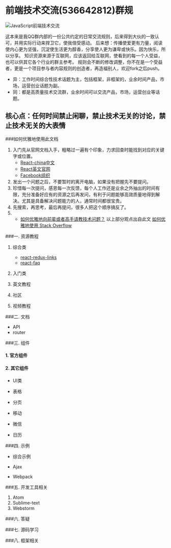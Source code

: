 # 前端技术交流(536642812)群规

![JavaScript前端技术交流](536642812)

这本来是我QQ群内部的一份公共约定的日常交流规则，后来得到大伙的一致认可，并用实际行动来捍卫它，使我倍受感动。
后来想：传播使爱更有力量，阅读使内心更为坚强，沉淀使生活更为醇香，分享使人更为谦卑或快乐。因为快乐，所以分享。
知识资源来源于互联网，应该返回给互联网，使看到的每一个人受益，也可以供其它各个行业的群主参考。
规则会不断的修改调整，你不在是一个受益者，更是一个项目参与者内容规则的创造者，再造福别人，欢迎fork之后push。

- 异：工作时间综合性技术话题为主，包括框架，非框架的，业余时间产品，市场，运营创业话题为副。
- 同：都是高质量技术交流群，业余时间可以交流产品，市场，运营创业等话题。

核心点：任何时间禁止闲聊，禁止技术无关的讨论，禁止技术无关的大表情
----

###如何优雅地使用此文档
1. 入门先从官网文档入手，粗略过一遍有个印象，力求回查时能找到对应的关键字或位置。
    - [React-china中文](http://react-china.org/)
    - [React英文官网](https://facebook.github.io/react/)
    - [Facebook组织](https://github.com/facebook)
2. 发出一个问题之后，不要暂时的离开电脑，如果没有把握先不要提问。
3. 珍惜每一次提问，感恩每一次反馈，每个人工作还是业余之外抽出的时间有限，充分准备好应有的资源之后再发问，有利于问题能够高效质量地得到解决。尤其是具备解决问题能力的人，通常时间都很宝贵。
4. 先搜索，再思考，最后再提问，很多人把这个顺序搞反了。
5. - [如何优雅地向前辈或者高手请教技术问题？](https://www.zhihu.com/question/25464141)
以上部分观点出自此文 [如何优雅地使用 Stack Overflow](http://www.zhihu.com/question/20824615)

###一. 资源教程

1. 综合类
    - [react-redux-links](https://github.com/markerikson/react-redux-links)
    - [react-faq](https://github.com/timarney/react-faq)

2. 入门类

3. 英文教程

4. 社区

5. 视频教程

###二. 文档

- API
- router

###三. 组件

#### 1. 官方组件


     
#### 2. 其它组件

- UI类

- 表格

- 分页

- 移动

- 微信

- 日历


###四. 示例

- 综合示例

- Ajax

- Webpack

###五. 开发工具相关
    
1. Atom
2. Sublime-text
3. Webstorm

###六. 答疑


###七. 源码学习


###八. 框架相关

